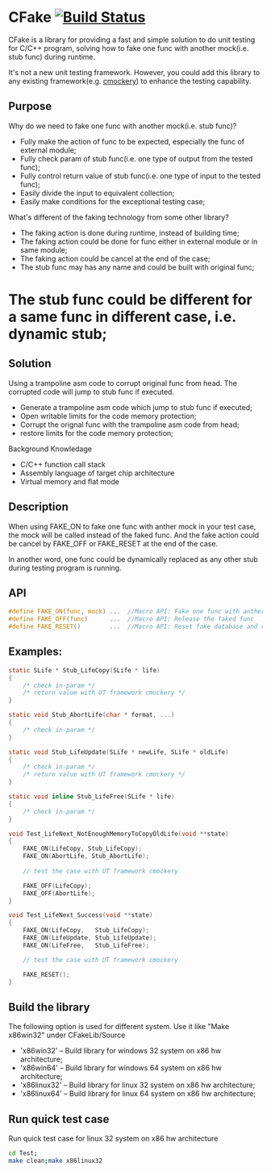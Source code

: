 # CFake [![Build Status](https://travis-ci.org/WangWen-Albert/CFake.svg)](https://travis-ci.org/WangWen-Albert/CFake)

CFake is a library for providing a fast and simple solution to do unit testing for C/C++ program,
solving how to fake one func with another mock(i.e. stub func) during runtime.

It's not a new unit testing framework. However, you could add this library to any existing 
framework(e.g. [cmockery](https://code.google.com/p/cmockery/)) to enhance the testing capability.

## Purpose

Why do we need to fake one func with another mock(i.e. stub func)?
* Fully make the action of func to be expected, especially the func of external module;
* Fully check param of stub func(i.e. one type of output from the tested func);
* Fully control return value of stub func(i.e. one type of input to the tested func);
* Easily divide the input to equivalent collection;
* Easily make conditions for the exceptional testing case;

What's different of the faking technology from some other library?
* The faking action is done during runtime, instead of building time;
* The faking action could be done for func either in external module or in same module;
* The faking action could be cancel at the end of the case;
* The stub func may has any name and could be built with original func;
# The stub func could be different for a same func in different case, i.e. dynamic stub;

## Solution

Using a trampoline asm code to corrupt original func from head.
The corrupted code will jump to stub func if executed.
* Generate a trampoline asm code which jump to stub func if executed;
* Open writable limits for the code memory protection;
* Corrupt the orignal func with the trampoline asm code from head;
* restore limits for the code memory protection;

Background Knowledage
* C/C++ function call stack
* Assembly language of target chip architecture
* Virtual memory and flat mode

## Description

When using FAKE_ON to fake one func with anther mock in your
test case, the mock will be called instead of the faked func.
And the fake action could be cancel by FAKE_OFF or FAKE_RESET
at the end of the case. 

In another word, one func could be dynamically replaced as any
other stub during testing program is running.

## API
```c
#define FAKE_ON(func, mock) ...  //Macro API: Fake one func with anther mock
#define FAKE_OFF(func)      ...  //Macro API: Release the faked func
#define FAKE_RESET()        ...  //Macro API: Reset fake database and release all faked func.
```

## Examples:

```c
static SLife * Stub_LifeCopy(SLife * life)
{
    /* check in-param */
    /* return value with UT framework cmockery */
}

static void Stub_AbortLife(char * format, ...)
{
    /* check in-param */
}

static void Stub_LifeUpdate(SLife * newLife, SLife * oldLife)
{
    /* check in-param */
    /* return value with UT framework cmockery */
}

static void inline Stub_LifeFree(SLife * life)
{
    /* check in-param */
}

void Test_LifeNext_NotEnoughMemoryToCopyOldLife(void **state)
{
    FAKE_ON(LifeCopy, Stub_LifeCopy);
    FAKE_ON(AbortLife, Stub_AbortLife);
    
    // test the case with UT framework cmockery

    FAKE_OFF(LifeCopy);
    FAKE_OFF(AbortLife);
}

void Test_LifeNext_Success(void **state)
{
    FAKE_ON(LifeCopy,   Stub_LifeCopy);
    FAKE_ON(LifeUpdate, Stub_LifeUpdate);
    FAKE_ON(LifeFree,   Stub_LifeFree);

    // test the case with UT framework cmockery

    FAKE_RESET();
}
```

## Build the library

The following option is used for different system.
Use it like "Make x86win32" under CFakeLib/Source

* 'x86win32'   &ndash; Build library for windows 32 system on x86 hw architecture;
* 'x86win64'   &ndash; Build library for windows 64 system on x86 hw architecture;
* 'x86linux32' &ndash; Build library for linux 32 system on x86 hw architecture;
* 'x86linux64' &ndash; Build library for linux 64 system on x86 hw architecture;

## Run quick test case

Run quick test case for linux 32 system on x86 hw architecture
```bash
cd Test;
make clean;make x86linux32
```

